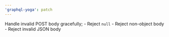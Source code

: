 ```yaml
---
'graphql-yoga': patch
---
```


Handle invalid POST body gracefully; - Reject `null` - Reject non-object body - Reject invalid JSON body
